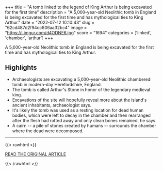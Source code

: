 +++
title = "A tomb linked to the legend of King Arthur is being excavated for the first time"
description = "A 5,000-year-old Neolithic tomb in England is being excavated for the first time and has mythological ties to King Arthur."
date = "2022-07-12 10:10:43"
slug = "62cd487d2f94cc806aa32bc4"
image = "https://i.imgur.com/d4ODNE6.jpg"
score = "1694"
categories = ['linked', 'chamber', 'arthur']
+++

A 5,000-year-old Neolithic tomb in England is being excavated for the first time and has mythological ties to King Arthur.

## Highlights

- Archaeologists are excavating a 5,000-year-old Neolithic chambered tomb in modern-day Herefordshire, England.
- The tomb is called Arthur's Stone in honor of the legendary medieval king.
- Excavations of the site will hopefully reveal more about the island's ancient inhabitants, archaeologist says.
- It's likely the tomb was used as a resting location for dead human bodies, which were left to decay in the chamber and then rearranged after the flesh had rotted away and only clean bones remained, he says.
- A cairn -- a pile of stones created by humans -- surrounds the chamber where the dead were decomposed.

---

{{< rawhtml >}}
  <p class="article-category">
    <a target="_blank" href="https://www.cnn.com/travel/article/arthur-stone-tomb-excavation-scn/index.html">READ THE ORIGINAL ARTICLE</a>
  </p>
{{< /rawhtml >}}
